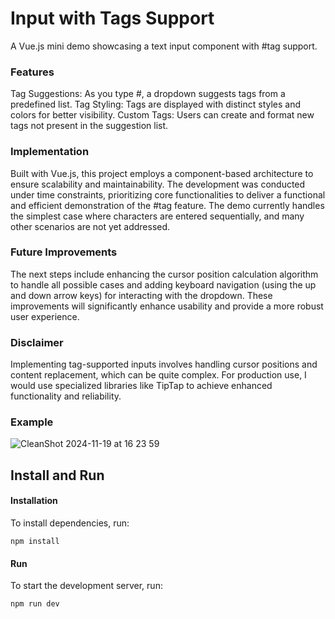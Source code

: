# Input with Tags Support 
A Vue.js mini demo showcasing a text input component with #tag support.

### Features
Tag Suggestions:
As you type #, a dropdown suggests tags from a predefined list.
Tag Styling:
Tags are displayed with distinct styles and colors for better visibility.
Custom Tags:
Users can create and format new tags not present in the suggestion list.

### Implementation
Built with Vue.js, this project employs a component-based architecture to ensure scalability and maintainability. The development was conducted under time constraints, prioritizing core functionalities to deliver a functional and efficient demonstration of the #tag feature. The demo currently handles the simplest case where characters are entered sequentially, and many other scenarios are not yet addressed.

### Future Improvements
The next steps include enhancing the cursor position calculation algorithm to handle all possible cases and adding keyboard navigation (using the up and down arrow keys) for interacting with the dropdown. These improvements will significantly enhance usability and provide a more robust user experience.

### Disclaimer
Implementing tag-supported inputs involves handling cursor positions and content replacement, which can be quite complex. For production use, I would use specialized libraries like TipTap to achieve enhanced functionality and reliability.


### Example

![CleanShot 2024-11-19 at 16 23 59](https://github.com/user-attachments/assets/0902f193-c659-4feb-80ef-6001100ad019)


## Install and Run
#### Installation

To install dependencies, run:

```
npm install
```
#### Run 
To start the development server, run:

```
npm run dev
```




